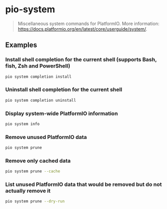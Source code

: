 # pio-system

> Miscellaneous system commands for PlatformIO. More information: <https://docs.platformio.org/en/latest/core/userguide/system/>.

## Examples

### Install shell completion for the current shell (supports Bash, fish, Zsh and PowerShell)

```bash
pio system completion install
```

### Uninstall shell completion for the current shell

```bash
pio system completion uninstall
```

### Display system-wide PlatformIO information

```bash
pio system info
```

### Remove unused PlatformIO data

```bash
pio system prune
```

### Remove only cached data

```bash
pio system prune --cache
```

### List unused PlatformIO data that would be removed but do not actually remove it

```bash
pio system prune --dry-run
```
